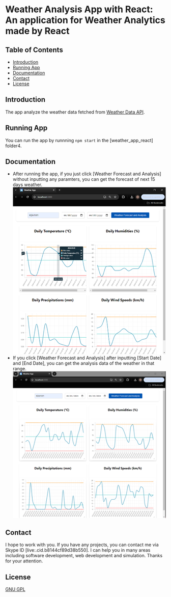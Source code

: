 # Weather Analysis App with React: An application for Weather Analytics made by React

## Table of Contents
* [Introduction](#introduction)
* [Running App](#running-app)
* [Documentation](#documentation)
* [Contact](#contact)
* [License](#license)

## Introduction
The app analyze the weather data fetched from [Weather Data API](https://www.visualcrossing.com/weather-api).

## Running App
You can run the app by runnning `npm start` in the [weather_app_react] folder4.

## Documentation
* After running the app, if you just click [Weather Forecast and Analysis] without inputting any paramters, you can get  the forecast of next 15 days weather.
![forecasting](img/forecast.png)
* If you click [Weather Forecast and Analysis] after inputting [Start Date] and [End Date], you can get the analysis data of the weather in that range.
![analyzing](img/analysis.png)

## Contact
I hope to work with you. If you have any projects, you can contact me via Skype ID [live:.cid.b8144cf89d38b550]. I can help you in many areas including software development, web development and simulation. Thanks for your attention.

## License
[GNU GPL](LICENSE.txt)
